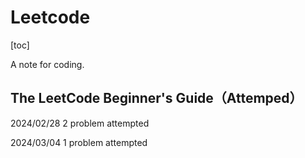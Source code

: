 # Leetcode

[toc]

A note for coding.



## The LeetCode Beginner's Guide（Attemped）

2024/02/28       2 problem attempted 

2024/03/04       1 problem attempted 

